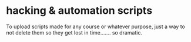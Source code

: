 # hacking & automation scripts
To upload scripts made for any course or whatever purpose, just a way to not delete them so they get lost in time....... so dramatic.
